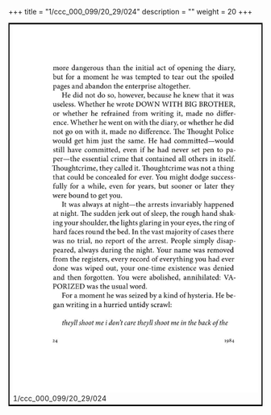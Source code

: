 +++
title = "1/ccc_000_099/20_29/024"
description = ""
weight = 20
+++

<table style="border:2px solid black;max-width:800px;max-height:800px;" 
><tr><td><img class="center-fit-jpg"
src="/jpg_/out_jpg_1984__024.jpg"  >1/ccc_000_099/20_29/024</img></td></tr></table>